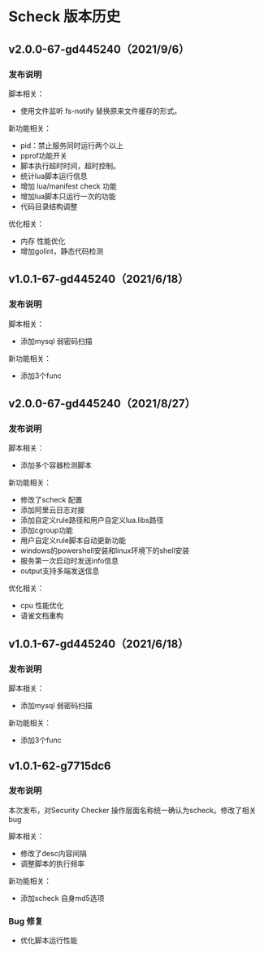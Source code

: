 # Scheck 版本历史

## v2.0.0-67-gd445240（2021/9/6）
### 发布说明

脚本相关：

- 使用文件监听 fs-notify 替换原来文件缓存的形式。

新功能相关：

- pid：禁止服务同时运行两个以上
- pprof功能开关
- 脚本执行超时时间，超时控制。
- 统计lua脚本运行信息
- 增加 lua/manifest check 功能
- 增加lua脚本只运行一次的功能
- 代码目录结构调整

优化相关：
- 内存 性能优化
- 增加golint，静态代码检测


## v1.0.1-67-gd445240（2021/6/18）
### 发布说明

脚本相关：

- 添加mysql 弱密码扫描

新功能相关：

- 添加3个func


## v2.0.0-67-gd445240（2021/8/27）
### 发布说明

脚本相关：

- 添加多个容器检测脚本

新功能相关：

- 修改了scheck 配置
- 添加阿里云日志对接
- 添加自定义rule路径和用户自定义lua.libs路径
- 添加cgroup功能
- 用户自定义rule脚本自动更新功能
- windows的powershell安装和linux环境下的shell安装
- 服务第一次启动时发送info信息
- output支持多端发送信息

优化相关：
- cpu 性能优化
- 语雀文档重构


## v1.0.1-67-gd445240（2021/6/18）
### 发布说明

脚本相关：

- 添加mysql 弱密码扫描

新功能相关：

- 添加3个func




## v1.0.1-62-g7715dc6
### 发布说明

本次发布，对Security Checker 操作层面名称统一确认为scheck。修改了相关bug

脚本相关：

- 修改了desc内容间隔
- 调整脚本的执行频率

新功能相关：

- 添加scheck 自身md5选项

### Bug 修复

- 优化脚本运行性能

